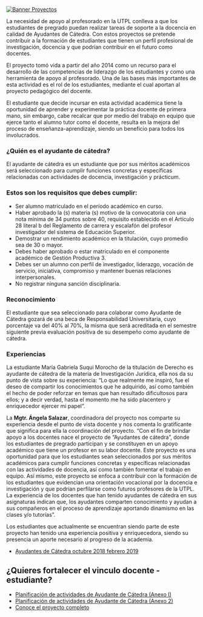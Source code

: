 [![Banner Proyectos](https://firebasestorage.googleapis.com/v0/b/innovaciondocente-utpl.appspot.com/o/innovacion-docente%2Fayudante%20de%20catedra%2Fcarrusel.png?alt=media&token=2719920a-67a6-4927-aa16-178b2c5192fb)](http://google.com)

La necesidad de apoyo al profesorado en la UTPL conlleva a que los estudiantes de pregrado puedan realizar tareas de soporte a la docencia en calidad de Ayudantes de Cátedra. Con estos proyectos se pretende contribuir a la formación de estudiantes que tienen un perfil profesional de investigación, docencia y que podrían contribuir en el futuro como docentes.

El proyecto tomó vida a partir del año 2014 como un recurso para el desarrollo de las competencias de liderazgo de los estudiantes y como una herramienta de apoyo al profesorado. Una de las bases más importantes de esta actividad es el rol de los estudiantes, mediante el cual aportan al proyecto pedagógico del docente.

El estudiante que decide incursar en esta actividad académica tiene la oportunidad de aprender y experimentar la práctica docente de primera mano, sin embargo, cabe recalcar que por medio del trabajo en equipo que ejerce tanto el alumno tutor como el docente, resulta en la mejora del proceso de enseñanza-aprendizaje, siendo un beneficio para todos los involucrados.

### ¿Quién es el ayudante de cátedra?

El ayudante de cátedra es un estudiante que por sus méritos académicos será seleccionado para cumplir funciones concretas y específicas relacionadas con actividades de docencia, investigación y prácticum.

### Estos son los requisitos que debes cumplir:

- Ser alumno matriculado en el período académico en curso.
- Haber aprobado la (s) materia (s) motivo de la convocatoria con una nota mínima de 34 puntos sobre 40, requisito establecido en el Artículo 28 literal b del Reglamento de carrera y escalafón del profesor investigador del sistema de Educación Superior.
- Demostrar un rendimiento académico en la titulación, cuyo promedio sea de 30 o mayor.
- Debes haber aprobado o estar matriculado en el componente académico de Gestión Productiva 3.
- Debes ser un alumno con perfil de investigador, liderazgo, vocación de servicio, iniciativa, compromiso y mantener buenas relaciones interpersonales.
- No registrar ninguna sanción disciplinaria.

### Reconocimiento

El estudiante que sea seleccionado para colaborar como Ayudante de Cátedra gozará de una beca de Responsabilidad Universitaria, cuyo porcentaje va del 40% al 70%, la misma que será acreditada en el semestre siguiente previa evaluación positiva de su desempeño como ayudante de cátedra.

### Experiencias

La estudiante María Gabriela Suqui Morocho de la titulación de Derecho es ayudante de cátedra de la materia de Investigación Jurídica, ella nos da su punto de vista sobre su experiencia: “Lo que realmente me inspiró, fue el deseo de compartir los conocimientos que he adquirido, así como también el hecho de poder reforzar en temas que han resultado dificultosos para ellos; y a decir verdad, hasta el momento me ha sido placentero y enriquecedor ejercer mi papel”.

La **Mgtr. Ángela Salazar**, coordinadora del proyecto nos comparte su experiencia desde el punto de vista docente y nos comenta lo gratificante que significa para ella la coordinación del proyecto. “Con el fin de brindar apoyo a los docentes nace el proyecto de “Ayudantes de cátedra”, donde los estudiantes de pregrado participan y se constituyen en un apoyo académico que tiene un profesor en su labor docente. Este proyecto es una oportunidad para que los estudiantes sean seleccionados por sus méritos académicos para cumplir funciones concretas y específicas relacionadas con las actividades de docencia, así como también fomentar el trabajo en equipo. Así mismo, este proyecto se enfoca a contribuir con la formación de los estudiantes que evidencian una orientación vocacional por la docencia e investigación y que podrían perfilarse como futuros profesores de la UTPL. La experiencia de los docentes que han tenido ayudantes de cátedra en sus asignaturas indican que, los ayudantes comparten conocimiento y ayudan a sus compañeros en el proceso de aprendizaje aportando dinamismo en las clases y/o tutorías”.

Los estudiantes que actualmente se encuentran siendo parte de este proyecto han tenido una experiencia positiva y enriquecedora, siendo su presencia un aporte necesario al progreso de la academia.

- [Ayudantes de Cátedra octubre 2018 febrero 2019]()

## ¿Quieres fortalecer el vinculo docente - estudiante?

- [Planificación de actividades de Ayudante de Cátedra (Anexo I)]()
- [Planificación de actividades de Ayudante de Cátedra (Anexo 2)]()
- [Conoce el proyecto completo]()
